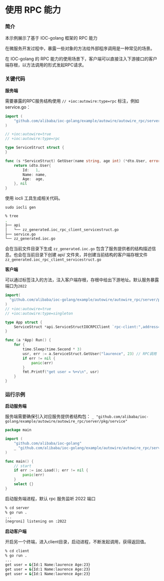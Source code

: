 # 使用 RPC 能力

### 简介

本示例展示了基于 IOC-golang 框架的 RPC 能力

在微服务开发过程中，暴露一些对象的方法给外部程序调用是一种常见的场景。

在 IOC-golang 的 RPC 能力的使用场景下，客户端可以直接注入下游接口的客户端存根，以方法调用的形式发起RPC请求。

### 关键代码

**服务端**

需要暴露的RPC服务结构使用  `// +ioc:autowire:type=rpc` 标注，例如 service.go：

```go
import (
	"github.com/alibaba/ioc-golang/example/autowire/autowire_rpc/server/pkg/dto"
)

// +ioc:autowire=true
// +ioc:autowire:type=rpc

type ServiceStruct struct {
}

func (s *ServiceStruct) GetUser(name string, age int) (*dto.User, error) {
	return &dto.User{
		Id:   1,
		Name: name,
		Age:  age,
	}, nil
}

```

使用 iocli 工具生成相关代码。

`sudo iocli gen`

```bash
% tree
.
├── api
│   └── zz_generated.ioc_rpc_client_servicestruct.go
├── service.go
└── zz_generated.ioc.go
```

会在当前文件目录下生成 `zz_generated.ioc.go` 包含了服务提供者的结构描述信息。也会在当前目录下创建 api/ 文件夹，并创建当前结构的客户端存根文件 `zz_generated.ioc_rpc_client_servicestruct.go` 

**客户端**

可以通过标签注入的方法，注入客户端存根，存根中给出下游地址。默认服务暴露端口为`2022`

```go
import(
  "github.com/alibaba/ioc-golang/example/autowire/autowire_rpc/server/pkg/service/api"
)
// +ioc:autowire=true
// +ioc:autowire:type=singleton

type App struct {
	ServiceStruct *api.ServiceStructIOCRPCClient `rpc-client:",address=127.0.0.1:2022"`
}

func (a *App) Run() {
	for {
		time.Sleep(time.Second * 3)
		usr, err := a.ServiceStruct.GetUser("laurence", 23) // RPC调用
		if err != nil {
			panic(err)
		}
		fmt.Printf("get user = %+v\n", usr)
	}
}
```

### 运行示例

**启动服务端**

服务端需要确保引入对应服务提供者结构包： `_ "github.com/alibaba/ioc-golang/example/autowire/autowire_rpc/server/pkg/service"`

```go
package main

import (
	"github.com/alibaba/ioc-golang"
	_ "github.com/alibaba/ioc-golang/example/autowire/autowire_rpc/server/pkg/service"
)

func main() {
	// start
	if err := ioc.Load(); err != nil {
		panic(err)
	}
	select {}
}

```

启动服务端进程，默认 rpc 服务监听 2022 端口

```bash
% cd server
% go run .
...
[negroni] listening on :2022
```

**启动客户端**

开启另一个终端，进入client目录，启动进程，不断发起调用，获得返回值。

```bash
% cd client
% go run .
...
get user = &{Id:1 Name:laurence Age:23}
get user = &{Id:1 Name:laurence Age:23}
get user = &{Id:1 Name:laurence Age:23}
```


